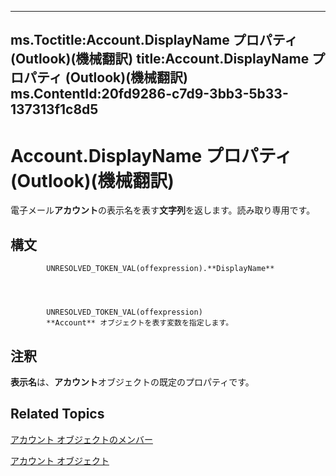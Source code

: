 

---
ms.Toctitle:Account.DisplayName プロパティ (Outlook)(機械翻訳)
title:Account.DisplayName プロパティ (Outlook)(機械翻訳)
ms.ContentId:20fd9286-c7d9-3bb3-5b33-137313f1c8d5
---
# Account.DisplayName プロパティ (Outlook)(機械翻訳)




電子メール**アカウント**の表示名を表す**文字列**を返します。読み取り専用です。

## 構文

            UNRESOLVED_TOKEN_VAL(offexpression).**DisplayName**




            UNRESOLVED_TOKEN_VAL(offexpression)
            **Account** オブジェクトを表す変数を指定します。



## 注釈
**表示名**は、**アカウント**オブジェクトの既定のプロパティです。



## Related Topics

[アカウント オブジェクトのメンバー](37759c57-d1ec-775c-cbe6-75c8f314d196.md)

[アカウント オブジェクト](f624438c-4e45-2822-18b6-bfe8074a33c0.md)





